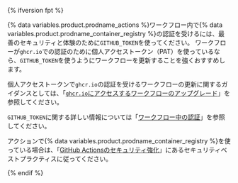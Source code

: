 {% ifversion fpt %}

{% data variables.product.prodname_actions %}ワークフロー内で{% data variables.product.prodname_container_registry %}の認証を受けるには、最善のセキュリティと体験のために`GITHUB_TOKEN`を使ってください。 ワークフローが`ghcr.io`での認証のために個人アクセストークン（PAT）を使っているなら、`GITHUB_TOKEN`を使うようにワークフローを更新することを強くおすすめします。

個人アクセストークンで`ghcr.io`の認証を受けるワークフローの更新に関するガイダンスとしては、「[`ghcr.io`にアクセスするワークフローのアップグレード](/packages/managing-github-packages-using-github-actions-workflows/publishing-and-installing-a-package-with-github-actions#upgrading-a-workflow-that-accesses-ghcrio)」を参照してください。

`GITHUB_TOKEN`に関する詳しい情報については「[ワークフロー中の認証](/actions/reference/authentication-in-a-workflow#using-the-github_token-in-a-workflow)」を参照してください。

アクションで{% data variables.product.prodname_container_registry %}を使っている場合は、「[GitHub Actionsのセキュリティ強化](/actions/getting-started-with-github-actions/security-hardening-for-github-actions#considering-cross-repository-access)」にあるセキュリティベストプラクティスに従ってください。

{% endif %}
